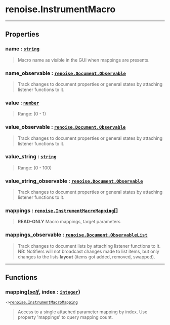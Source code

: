 # renoise.InstrumentMacro<a name="renoise.InstrumentMacro"></a>  

<!-- toc -->
  

---  
## Properties
### name : [`string`](../../API/builtins/string.md)<a name="name"></a>
> Macro name as visible in the GUI when mappings are presents.

### name_observable : [`renoise.Document.Observable`](../../API/renoise/renoise.Document.Observable.md)<a name="name_observable"></a>
> Track changes to document properties or general states by attaching listener
> functions to it.

### value : [`number`](../../API/builtins/number.md)<a name="value"></a>
> Range: (0 - 1)

### value_observable : [`renoise.Document.Observable`](../../API/renoise/renoise.Document.Observable.md)<a name="value_observable"></a>
> Track changes to document properties or general states by attaching listener
> functions to it.

### value_string : [`string`](../../API/builtins/string.md)<a name="value_string"></a>
> Range: (0 - 100)

### value_string_observable : [`renoise.Document.Observable`](../../API/renoise/renoise.Document.Observable.md)<a name="value_string_observable"></a>
> Track changes to document properties or general states by attaching listener
> functions to it.

### mappings : [`renoise.InstrumentMacroMapping`](../../API/renoise/renoise.InstrumentMacroMapping.md)[]<a name="mappings"></a>
> **READ-ONLY** Macro mappings, target parameters

### mappings_observable : [`renoise.Document.ObservableList`](../../API/renoise/renoise.Document.ObservableList.md)<a name="mappings_observable"></a>
> Track changes to document lists by attaching listener functions to it.
> NB: Notifiers will not broadcast changes made to list items, but only changes
> to the lists **layout** (items got added, removed, swapped).

  

---  
## Functions
### mapping([*self*](../../API/builtins/self.md), index : [`integer`](../../API/builtins/integer.md))<a name="mapping"></a>
`->`[`renoise.InstrumentMacroMapping`](../../API/renoise/renoise.InstrumentMacroMapping.md)  

> Access to a single attached parameter mapping by index. Use property
> 'mappings' to query mapping count.  

